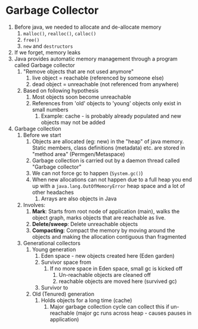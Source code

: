 # Garbage Collector #
1. Before java, we needed to allocate and de-allocate memory
	1. `malloc()`, `realloc()`, `calloc()`
	2. `free()`
	3. `new` and `destructors`
2. If we forget, memory leaks
3. Java provides automatic memory management through a program called Garbage collector
	1. "Remove objects that are not used anymore"
		1. live object = reachable (referenced by someone else)
		2. dead object = unreachable (not referenced from anywhere)
	2. Based on following hypothesis
		1. Most objects soon become unreachable 
		2. References from 'old' objects to 'young' objects only exist in small numbers
			1. Example: cache - is probably already populated and new objects may not be added
4. Garbage collection
	1. Before we start
		1. Objects are allocated (eg: new) in the "heap" of java memory. Static members, class definitions (metadata) etc. are stored in "method area" (Permgen/Metaspace)
		2. Garbage collection is carried out by a daemon thread called "Garbage collector"
		3. We can not force gc to happen (`System.gc()`)
		4. When new allocations can not happen due to a full heap you end up with a `java.lang.OutOfMemoryError` heap space and a lot of other headaches
			1. Arrays are also objects in Java
	2. Involves:
		1. **Mark**: Starts from root node of application (main), walks the object graph, marks objects that are reachable as live.
		2. **Delete/sweep**: Delete unreachable objects
		3. **Compacting**: Compact the memory by moving around the objects and making the allocation contiguous than fragmented
	3. Generational collectors
		1. Young generation
			1. Eden space - new objects created here (Eden garden)
			2. Survivor space from
				1. If no more space in Eden space, small gc is kicked off
					1. Un-reachable objects are cleaned off
					2. reachable objects are moved here (survived gc)
			3. Survivor to
		2. Old (Tenured) generation
			1. Holds objects for a long time (cache)
				1. Major garbage collection cycle can collect this if un-reachable (major gc runs across heap - causes pauses in application)